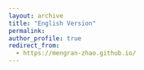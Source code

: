 ```yaml
---
layout: archive
title: "English Version"
permalink:
author_profile: true
redirect_from:
  - https://mengran-zhao.github.io/
---
```


<a href="https://mengran-zhao.github.io/"></a>
